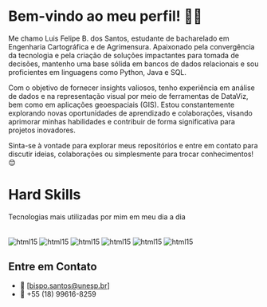 # Bem-vindo ao meu perfil! 👋🏾

Me chamo Luis Felipe B. dos Santos, estudante de bacharelado em Engenharia Cartográfica e de Agrimensura. Apaixonado pela convergência da tecnologia e pela criação de soluções impactantes para tomada de decisões, mantenho uma base sólida em bancos de dados relacionais e sou proficientes em linguagens como Python, Java e SQL.

Com o objetivo de fornecer insights valiosos, tenho experiência em análise de dados e na representação visual por meio de ferramentas de DataViz, bem como em aplicações geoespaciais (GIS). Estou constantemente explorando novas oportunidades de aprendizado e colaborações, visando aprimorar minhas habilidades e contribuir de forma significativa para projetos inovadores.

Sinta-se à vontade para explorar meus repositórios e entre em contato para discutir ideias, colaborações ou simplesmente para trocar conhecimentos! 😊

# Hard Skills 

Tecnologias mais utilizadas por mim em meu dia a dia

<div style="display: inline_block"><br/>
<img align="center" alt="html15" src ="https://img.shields.io/badge/Python-3776AB?style=for-the-badge&logo=python&logoColor=white"/>
<img align="center" alt="html15" src ="https://img.shields.io/badge/Java-ED8B00?style=for-the-badge&logo=openjdk&logoColor=white"/>  
<img align="center" alt="html15" src ="https://img.shields.io/badge/C%2B%2B-00599C?style=for-the-badge&logo=c%2B%2B&logoColor=white"/> 
<img align="center" alt="html15" src ="https://img.shields.io/badge/Microsoft_SQL_Server-CC2927?style=for-the-badge&logo=microsoft-sql-server&logoColor=white"/> 
<img align="center" alt="html15" src ="https://img.shields.io/badge/SQLite-07405E?style=for-the-badge&logo=sqlite&logoColor=white"/> 
<img align="center" alt="html15" src ="https://img.shields.io/badge/MySQL-00000F?style=for-the-badge&logo=mysql&logoColor=white"/> 


## Entre em Contato

- 📩 [bispo.santos@unesp.br]
- 📲 +55 (18) 99616-8259

